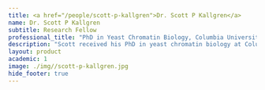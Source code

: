 ```yaml
---
title: <a href="/people/scott-p-kallgren">Dr. Scott P Kallgren</a>
name: Dr. Scott P Kallgren
subtitle: Research Fellow
professional_title: "PhD in Yeast Chromatin Biology, Columbia University, Postdoctoral Fellow (2014-2017), Scientist, Bioinformatics at Moderna Therapeutics"  # Joined professional titles
description: "Scott received his PhD in yeast chromatin biology at Columbia and joined the Bioinformatics Informatics Research Training (BIRT) program and the Park lab. He worked to gain expertise in computational biology to complement his wet-lab skills.He is now working as a Bioinformatics Scientist at Moderna Therapeutics."
layout: product
academic: 1
image: ./img//scott-p-kallgren.jpg
hide_footer: true
---
```


